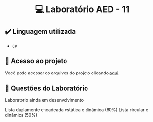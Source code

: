 <h1 align="center"> 💻 Laboratório AED - 11 </h1>

## ✔️ Linguagem utilizada
- ``C#``

## 📁 Acesso ao projeto
Você pode acessar os arquivos do projeto clicando [aqui](https://github.com/AED-PCO/lab-aed-pco-2022-2-PedroHCunhaV).

## 🔨 Questões do Laboratório

Laboratório ainda em desenvolvimento 

  Lista duplamente encadeada estática e dinâmica (60%)
  Lista circular e dinâmica (50%)
